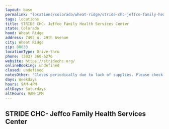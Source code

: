 ```yaml
---
layout: base
permalink: "locations/colorado/wheat-ridge/stride-chc-jeffco-family-health-services-center/"
tags: locations
title: STRIDE CHC- Jeffco Family Health Services Center 
state: Colorado
hood: Wheat Ridge
address: 7495 W. 29th Avenue
city: Wheat Ridge
zip: 80033
locationType: Drive-thru
phone: (303) 360-6276
website: https://stridechc.org/
onlineBooking: undefined
closed: undefined
notesOther: "Closes periodically due to lack of supplies. Please check website before going."
days: Weekdays
hours: 9AM-4PM
altDays: Saturdays
altHours: 9AM-1PM
---
```

## STRIDE CHC- Jeffco Family Health Services Center 